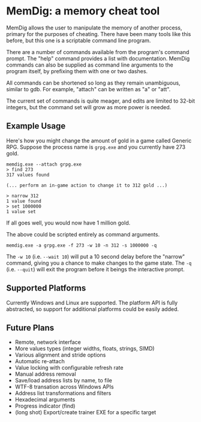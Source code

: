 # MemDig: a memory cheat tool

MemDig allows the user to manipulate the memory of another process,
primary for the purposes of cheating. There have been many tools like
this before, but this one is a scriptable command line program.

There are a number of commands available from the program's command
prompt. The "help" command provides a list with documentation. MemDig
commands can also be supplied as command line arguments to the program
itself, by prefixing them with one or two dashes.

All commands can be shortened so long as they remain unambiguous,
similar to gdb. For example, "attach" can be written as "a" or "att".

The current set of commands is quite meager, and edits are limited to
32-bit integers, but the command set will grow as more power is
needed.

## Example Usage

Here's how you might change the amount of gold in a game called
Generic RPG. Suppose the process name is `grpg.exe` and you currently
have 273 gold.

    memdig.exe --attach grpg.exe
    > find 273
    317 values found

    (... perform an in-game action to change it to 312 gold ...)

    > narrow 312
    1 value found
    > set 1000000
    1 value set

If all goes well, you would now have 1 million gold.

The above could be scripted entirely as command arguments.

    memdig.exe -a grpg.exe -f 273 -w 10 -n 312 -s 1000000 -q

The `-w 10` (i.e. `--wait 10`) will put a 10 second delay before the
"narrow" command, giving you a chance to make changes to the game
state. The `-q` (i.e. `--quit`) will exit the program before it beings
the interactive prompt.

## Supported Platforms

Currently Windows and Linux are supported. The platform API is fully
abstracted, so support for additional platforms could be easily added.

## Future Plans

* Remote, network interface
* More values types (integer widths, floats, strings, SIMD)
* Various alignment and stride options
* Automatic re-attach
* Value locking with configurable refresh rate
* Manual address removal
* Save/load address lists by name, to file
* WTF-8 transation across Windows APIs
* Address list transformations and filters
* Hexadecimal arguments
* Progress indicator (find)
* (long shot) Export/create trainer EXE for a specific target
